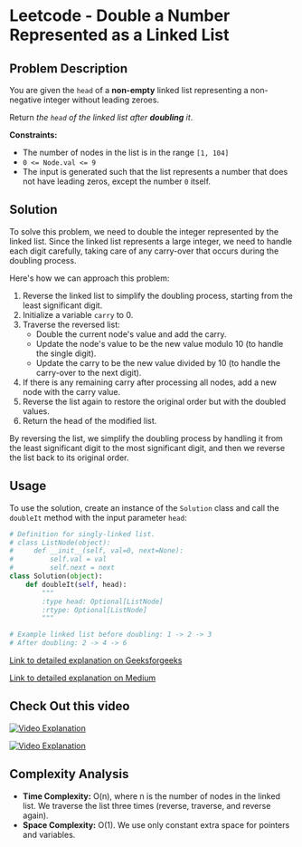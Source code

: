 # Leetcode - Double a Number Represented as a Linked List

## Problem Description

You are given the `head` of a **non-empty** linked list representing a non-negative integer without leading zeroes.

Return *the `head` of the linked list after **doubling** it*.


**Constraints:**

- The number of nodes in the list is in the range `[1, 104]`
- `0 <= Node.val <= 9`
- The input is generated such that the list represents a number that does not have leading zeros, except the number `0` itself.

## Solution

To solve this problem, we need to double the integer represented by the linked list. Since the linked list represents a large integer, we need to handle each digit carefully, taking care of any carry-over that occurs during the doubling process.

Here's how we can approach this problem:

1. Reverse the linked list to simplify the doubling process, starting from the least significant digit.
2. Initialize a variable `carry` to 0.
3. Traverse the reversed list:
   - Double the current node's value and add the carry.
   - Update the node's value to be the new value modulo 10 (to handle the single digit).
   - Update the carry to be the new value divided by 10 (to handle the carry-over to the next digit).
4. If there is any remaining carry after processing all nodes, add a new node with the carry value.
5. Reverse the list again to restore the original order but with the doubled values.
6. Return the head of the modified list.

By reversing the list, we simplify the doubling process by handling it from the least significant digit to the most significant digit, and then we reverse the list back to its original order.

## Usage

To use the solution, create an instance of the `Solution` class and call the `doubleIt` method with the input parameter `head`:

```python
# Definition for singly-linked list.
# class ListNode(object):
#     def __init__(self, val=0, next=None):
#         self.val = val
#         self.next = next
class Solution(object):
    def doubleIt(self, head):
        """
        :type head: Optional[ListNode]
        :rtype: Optional[ListNode]
        """
```

```python
# Example linked list before doubling: 1 -> 2 -> 3
# After doubling: 2 -> 4 -> 6
```

[Link to detailed explanation on Geeksforgeeks](https://www.geeksforgeeks.org/double-a-number-represented-in-a-linked-list/)


[Link to detailed explanation on Medium](https://medium.com/rakulee/2816-double-a-number-represented-as-a-linked-list-e3d2f5f38aee)

## Check Out this video

[![Video Explanation](https://img.youtube.com/vi/KpjU5dy-ZcA/mqdefault.jpg)](https://youtu.be/KpjU5dy-ZcA)


[![Video Explanation](https://img.youtube.com/vi/hqmrMwxbG7c/mqdefault.jpg)](https://youtu.be/hqmrMwxbG7c)

## Complexity Analysis

- **Time Complexity:** O(n), where n is the number of nodes in the linked list. We traverse the list three times (reverse, traverse, and reverse again).
- **Space Complexity:** O(1). We use only constant extra space for pointers and variables.